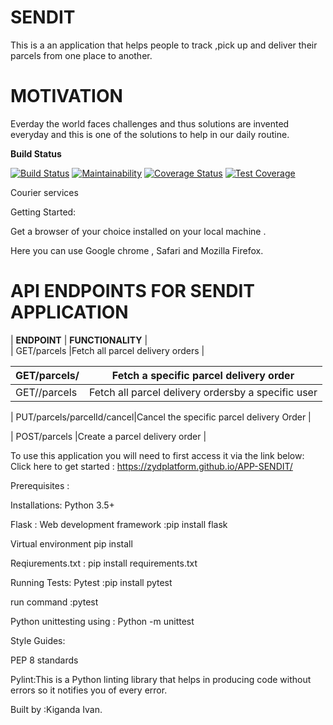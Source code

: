 # SENDIT
This is a an application that helps people to track ,pick up and deliver their parcels from one place to another. 

# MOTIVATION

Everday the world faces challenges and thus solutions are invented everyday and this is one of the solutions to help
in our daily routine.

**Build Status**

[![Build Status](https://travis-ci.org/zydplatform/APP-SENDIT.svg?branch=develop)](https://travis-ci.org/zydplatform/APP-SENDIT) [![Maintainability](https://api.codeclimate.com/v1/badges/a99a88d28ad37a79dbf6/maintainability)](https://codeclimate.com/github/codeclimate/codeclimate/maintainability) [![Coverage Status](https://coveralls.io/repos/github/zydplatform/APP-SENDIT/badge.svg?branch=develop)](https://coveralls.io/github/zydplatform/APP-SENDIT?branch=develop) [![Test Coverage](https://api.codeclimate.com/v1/badges/a99a88d28ad37a79dbf6/test_coverage)](https://codeclimate.com/github/codeclimate/codeclimate/test_coverage)


Courier services

Getting Started:

Get a browser of your choice installed on your local machine .

Here you can use Google chrome , Safari and Mozilla Firefox.

# API ENDPOINTS FOR SENDIT APPLICATION

|        **ENDPOINT**        |                    **FUNCTIONALITY**             |                          
|      GET/parcels           |Fetch all  parcel delivery orders                 |
                           
|     GET/parcels/<parcelId> |Fetch a specific parcel delivery order            |
|--------------------------- |--------------------------------------------------|
|     GET/<userId>/parcels   |Fetch all parcel delivery ordersby a specific user|
                           
| PUT/parcels/parcelId/cancel|Cancel the specific parcel delivery Order         |
                           
| POST/parcels               |Create a parcel delivery order                    |


To use this application you will need to first access it via the link below:
Click here to get started :  https://zydplatform.github.io/APP-SENDIT/

Prerequisites :

Installations:
Python 3.5+ 

Flask : Web development framework :pip install flask

Virtual environment pip install 

Reqiurements.txt : pip install requirements.txt

Running Tests:
 Pytest :pip install pytest

 run command :pytest

 Python unittesting using : Python -m unittest

Style Guides:

PEP 8 standards

Pylint:This is a Python linting library that helps in producing code without
errors so it notifies you of every error.


Built by :Kiganda Ivan.
